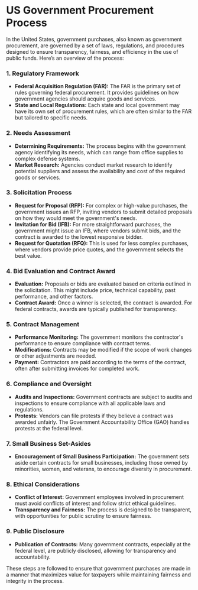 # US Government Procurement Process

In the United States, government purchases, also known as government procurement, are governed by a set of laws, regulations, and procedures designed to ensure transparency, fairness, and efficiency in the use of public funds. Here’s an overview of the process:

### 1. **Regulatory Framework**
   - **Federal Acquisition Regulation (FAR):** The FAR is the primary set of rules governing federal procurement. It provides guidelines on how government agencies should acquire goods and services.
   - **State and Local Regulations:** Each state and local government may have its own set of procurement rules, which are often similar to the FAR but tailored to specific needs.

### 2. **Needs Assessment**
   - **Determining Requirements:** The process begins with the government agency identifying its needs, which can range from office supplies to complex defense systems.
   - **Market Research:** Agencies conduct market research to identify potential suppliers and assess the availability and cost of the required goods or services.

### 3. **Solicitation Process**
   - **Request for Proposal (RFP):** For complex or high-value purchases, the government issues an RFP, inviting vendors to submit detailed proposals on how they would meet the government's needs.
   - **Invitation for Bid (IFB):** For more straightforward purchases, the government might issue an IFB, where vendors submit bids, and the contract is awarded to the lowest responsive bidder.
   - **Request for Quotation (RFQ):** This is used for less complex purchases, where vendors provide price quotes, and the government selects the best value.

### 4. **Bid Evaluation and Contract Award**
   - **Evaluation:** Proposals or bids are evaluated based on criteria outlined in the solicitation. This might include price, technical capability, past performance, and other factors.
   - **Contract Award:** Once a winner is selected, the contract is awarded. For federal contracts, awards are typically published for transparency.

### 5. **Contract Management**
   - **Performance Monitoring:** The government monitors the contractor's performance to ensure compliance with contract terms.
   - **Modifications:** Contracts may be modified if the scope of work changes or other adjustments are needed.
   - **Payment:** Contractors are paid according to the terms of the contract, often after submitting invoices for completed work.

### 6. **Compliance and Oversight**
   - **Audits and Inspections:** Government contracts are subject to audits and inspections to ensure compliance with all applicable laws and regulations.
   - **Protests:** Vendors can file protests if they believe a contract was awarded unfairly. The Government Accountability Office (GAO) handles protests at the federal level.

### 7. **Small Business Set-Asides**
   - **Encouragement of Small Business Participation:** The government sets aside certain contracts for small businesses, including those owned by minorities, women, and veterans, to encourage diversity in procurement.

### 8. **Ethical Considerations**
   - **Conflict of Interest:** Government employees involved in procurement must avoid conflicts of interest and follow strict ethical guidelines.
   - **Transparency and Fairness:** The process is designed to be transparent, with opportunities for public scrutiny to ensure fairness.

### 9. **Public Disclosure**
   - **Publication of Contracts:** Many government contracts, especially at the federal level, are publicly disclosed, allowing for transparency and accountability.

These steps are followed to ensure that government purchases are made in a manner that maximizes value for taxpayers while maintaining fairness and integrity in the process.